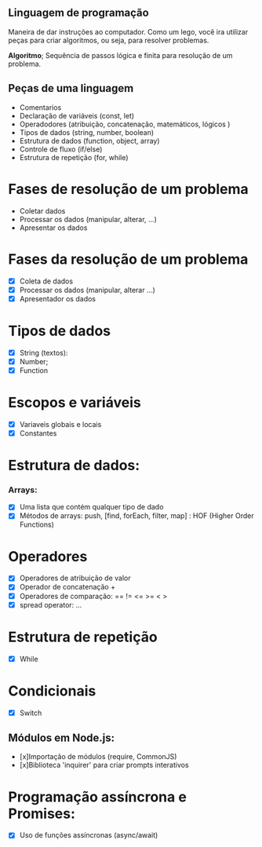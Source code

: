 ## Linguagem de programação

Maneira de dar instruções ao computador.
Como um lego, você ira utilizar peças para criar algoritmos, ou seja, para resolver problemas.

**Algoritmo**; Sequência de passos lógica e finita para resolução de um problema.

## Peças de uma linguagem

- Comentarios
- Declaração de variáveis (const, let)
- Operadodores (atribuição, concatenação, matemáticos, lógicos )
- Tipos de dados (string, number, boolean)
- Estrutura de dados (function, object, array)
- Controle de fluxo (if/else)
- Estrutura de repetição (for, while)

# Fases de resolução de um problema

- Coletar dados
- Processar os dados (manipular, alterar, ...)
- Apresentar os dados 

# Fases da resolução de um problema

- [x] Coleta de dados
- [x] Processar os dados (manipular, alterar ...)
- [x] Apresentador os dados

# Tipos de dados

- [x] String (textos):
- [x] Number;
- [x] Function

# Escopos e variáveis

- [x] Variaveis globais e locais
- [x] Constantes

# Estrutura de dados:


### Arrays:
 
 - [x] Uma lista que contém qualquer tipo de dado
 - [x] Métodos de arrays: push, [find, forEach, filter, map] : HOF (Higher Order Functions)

# Operadores

- [x] Operadores de atribuição de valor
- [x] Operador de concatenação + 
- [x] Operadores de comparação: == != <= >=  < > 
- [x] spread operator: ...

# Estrutura de repetição

- [x] While

# Condicionais

- [x] Switch

## Módulos em Node.js:

- [x]Importação de módulos (require, CommonJS)
- [x]Biblioteca 'inquirer' para criar prompts interativos

# Programação assíncrona e Promises:

- [x] Uso de funções assíncronas (async/await)